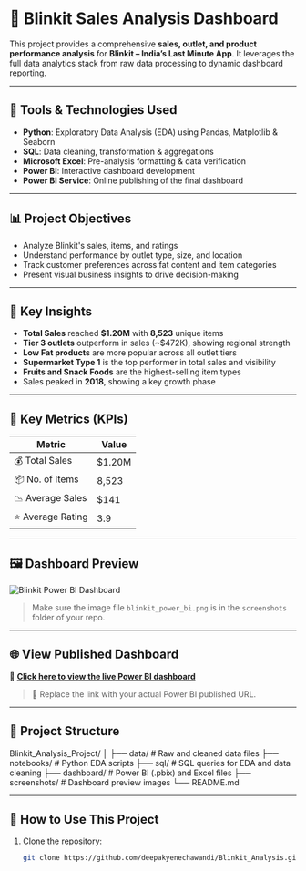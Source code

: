 # 🛒 Blinkit Sales Analysis Dashboard

This project provides a comprehensive **sales, outlet, and product performance analysis** for **Blinkit – India’s Last Minute App**. It leverages the full data analytics stack from raw data processing to dynamic dashboard reporting.

---

## 🔧 Tools & Technologies Used

- **Python**: Exploratory Data Analysis (EDA) using Pandas, Matplotlib & Seaborn
- **SQL**: Data cleaning, transformation & aggregations
- **Microsoft Excel**: Pre-analysis formatting & data verification
- **Power BI**: Interactive dashboard development
- **Power BI Service**: Online publishing of the final dashboard

---

## 📊 Project Objectives

- Analyze Blinkit's sales, items, and ratings
- Understand performance by outlet type, size, and location
- Track customer preferences across fat content and item categories
- Present visual business insights to drive decision-making

---

## 🧠 Key Insights

- **Total Sales** reached **$1.20M** with **8,523** unique items
- **Tier 3 outlets** outperform in sales (~$472K), showing regional strength
- **Low Fat products** are more popular across all outlet tiers
- **Supermarket Type 1** is the top performer in total sales and visibility
- **Fruits and Snack Foods** are the highest-selling item types
- Sales peaked in **2018**, showing a key growth phase

---

## 📌 Key Metrics (KPIs)

| Metric             | Value    |
|--------------------|----------|
| 💰 Total Sales      | $1.20M   |
| 📦 No. of Items     | 8,523    |
| 📉 Average Sales    | $141     |
| ⭐ Average Rating    | 3.9      |

---

## 🖼️ Dashboard Preview

![Blinkit Power BI Dashboard](screenshots/blinkit_power_bi.png)

> Make sure the image file `blinkit_power_bi.png` is in the `screenshots` folder of your repo.

---

## 🌐 View Published Dashboard

📎 **[Click here to view the live Power BI dashboard](https://app.powerbi.com/view?r=your-dashboard-link)**

> 📝 Replace the link with your actual Power BI published URL.

---

## 📁 Project Structure

Blinkit_Analysis_Project/
│
├── data/ # Raw and cleaned data files
├── notebooks/ # Python EDA scripts
├── sql/ # SQL queries for EDA and data cleaning
├── dashboard/ # Power BI (.pbix) and Excel files
├── screenshots/ # Dashboard preview images
└── README.md


---

## 🚀 How to Use This Project

1. Clone the repository:
   ```bash
   git clone https://github.com/deepakyenechawandi/Blinkit_Analysis.git
